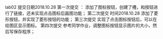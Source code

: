 
lab02      提交日期2018.10.28 
第一次提交 ：
添加了图标按钮，创建了槽，和按钮进行了链接，还未实现点击图标后画图功能；
第二次提交 时间2018.10.28 
添加了菱形按钮，并实现了菱形按钮的功能；
第三次提交 
实现了点击图标按钮后，可以在绘图区显示图标。
第四次提交 
参考同学作业，调整图标按钮显示图片的大小，然后写保存程序；

